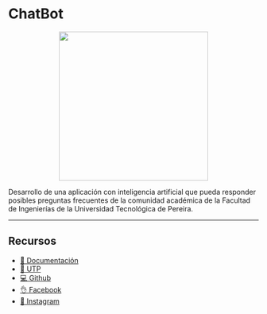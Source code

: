 # ChatBot

<p align="center">
  <img width="300" src="https://i.imgur.com/ccrIvA4.png">
</p>

Desarrollo de una aplicación con inteligencia artificial que pueda responder posibles preguntas frecuentes de la comunidad académica de la Facultad de Ingenierías de la Universidad Tecnológica de Pereira.


---
## Recursos
- [📄 Documentación](https://github.com/JoseQuintana20/ChatBot)
- [🚀 UTP](https://www.utp.edu.co)
- [💻 Github](https://github.com/JoseQuintana20/ChatBot)
- [👌 Facebook](https://www.facebook.com/IngenieriasUTP/)
- [🎥 Instagram](https://www.instagram.com/ingenieriasutp/?)
